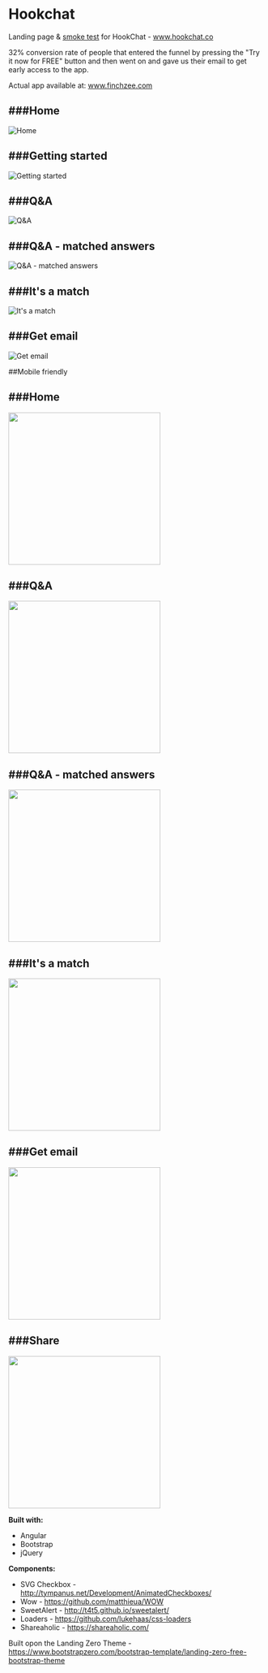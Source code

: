 # Hookchat
Landing page &amp; [smoke test](http://www.inc.com/ilya-pozin/how-to-validate-your-start-up-idea.html) for HookChat - www.hookchat.co

32% conversion rate of people that entered the funnel by pressing the "Try it now for FREE" button and then went on and gave us their email to get early access to the app.

Actual app available at: www.finchzee.com

###Home
---
![Home](screenshots/home.JPG?raw=true "Home")

###Getting started
---
![Getting started](screenshots/info.JPG?raw=true "Getting started")

###Q&A
---
![Q&A](screenshots/qa.JPG?raw=true "Q&A")

###Q&A - matched answers
---
![Q&A - matched answers](screenshots/qaresponse.JPG?raw=true "Q&A - matched answers")

###It's a match
---
![It's a match](screenshots/match.JPG?raw=true "It's a match")

###Get email
---
![Get email](screenshots/getemail.JPG?raw=true "Get email")


##Mobile friendly

###Home
---
<img src="screenshots/mobile/home.png" width="300">

###Q&A
---
<img src="screenshots/mobile/qa.png" width="300">

###Q&A - matched answers
---
<img src="screenshots/mobile/qaresponse.png" width="300">

###It's a match
---
<img src="screenshots/mobile/match.png" width="300">

###Get email
---
<img src="screenshots/mobile/getemail.png" width="300">

###Share
---
<img src="screenshots/mobile/share.png" width="300">

**Built with:**
 - Angular
 - Bootstrap
 - jQuery
 
**Components:**
 - SVG Checkbox - http://tympanus.net/Development/AnimatedCheckboxes/
 - Wow - https://github.com/matthieua/WOW
 - SweetAlert - http://t4t5.github.io/sweetalert/
 - Loaders - https://github.com/lukehaas/css-loaders
 - Shareaholic - https://shareaholic.com/

Built opon the Landing Zero Theme - https://www.bootstrapzero.com/bootstrap-template/landing-zero-free-bootstrap-theme
